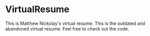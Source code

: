# VirtualResume
This is Matthew Nickolay's virtual resume.
This is the outdated and abandoned virtual resume.
Feel free to check out the code.

